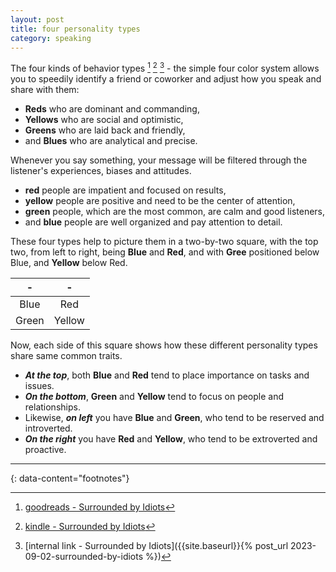 ```yaml
---
layout: post
title: four personality types
category: speaking
---
```


The four kinds of behavior types [^1] [^2] [^3] - the simple four color system allows you to speedily identify a friend or coworker and adjust how you speak and share with them:
- __Reds__ who are dominant and commanding,
- __Yellows__ who are social and optimistic,
- __Greens__ who are laid back and friendly,
- and __Blues__ who are analytical and precise.

Whenever you say something, your message will be filtered through the listener's experiences, biases and attitudes.
- __red__ people are impatient and focused on results,
- __yellow__ people are positive and need to be the center of attention,
- __green__ people, which are the most common, are calm and good listeners,
- and __blue__ people are well organized and pay attention to detail.

These four types help to picture them in a two-by-two square, with the top two, from left to right, being __Blue__ and __Red__, and with __Gree__ positioned below Blue, and __Yellow__ below Red.

| - | - |
| :---: | :---: |
| Blue | Red |
| Green | Yellow |

Now, each side of this square shows how these different personality types share same common traits.
- __*At the top*__, both __Blue__ and __Red__ tend to place importance on tasks and issues.
- __*On the bottom*__, __Green__ and __Yellow__ tend to focus on people and relationships.
- Likewise, __*on left*__ you have __Blue__ and __Green__, who tend to be reserved and introverted.
- __*On the right*__ you have __Red__ and __Yellow__, who tend to be extroverted and proactive.

---
{: data-content="footnotes"}

[^1]: [goodreads - Surrounded by Idiots](https://www.goodreads.com/book/show/39101777-surrounded-by-idiots)
[^2]: [kindle - Surrounded by Idiots](https://www.amazon.com/Surrounded-Idiots-Behavior-Effectively-Communicate/dp/1250179947)
[^3]: [internal link - Surrounded by Idiots]({{site.baseurl}}{% post_url 2023-09-02-surrounded-by-idiots %})
